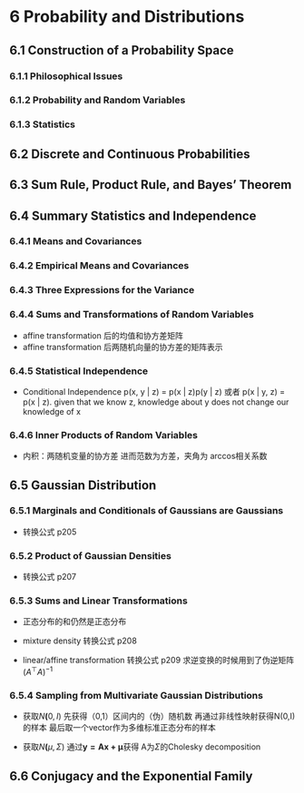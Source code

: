 # 6 Probability and Distributions
## 6.1 Construction of a Probability Space
### 6.1.1 Philosophical Issues
### 6.1.2 Probability and Random Variables
### 6.1.3 Statistics
## 6.2 Discrete and Continuous Probabilities
## 6.3 Sum Rule, Product Rule, and Bayes’ Theorem
## 6.4 Summary Statistics and Independence
### 6.4.1 Means and Covariances
### 6.4.2 Empirical Means and Covariances
### 6.4.3 Three Expressions for the Variance
### 6.4.4 Sums and Transformations of Random Variables
- affine transformation 后的均值和协方差矩阵
- affine transformation 后两随机向量的协方差的矩阵表示

### 6.4.5 Statistical Independence
- Conditional Independence
p(x, y | z) = p(x | z)p(y | z) 或者 p(x | y, z) = p(x | z).
given that we know z, knowledge about y does not change our knowledge of x

### 6.4.6 Inner Products of Random Variables
- 内积：两随机变量的协方差
进而范数为方差，夹角为 arccos相关系数

## 6.5 Gaussian Distribution
### 6.5.1 Marginals and Conditionals of Gaussians are Gaussians
- 转换公式 p205

### 6.5.2 Product of Gaussian Densities
- 转换公式 p207

### 6.5.3 Sums and Linear Transformations
- 正态分布的和仍然是正态分布

- mixture density
转换公式 p208

- linear/affine transformation
转换公式 p209
求逆变换的时候用到了伪逆矩阵$(A^\top A)^{-1}$

### 6.5.4 Sampling from Multivariate Gaussian Distributions
- 获取$N\mathbf (0, I)$
先获得（0,1）区间内的（伪）随机数
再通过非线性映射获得N(0,I)的样本
最后取一个vector作为多维标准正态分布的样本

- 获取$N \mathbf (\mu, \Sigma)$
通过$\mathbf{y=Ax+\mu}$获得
A为$\Sigma$的Cholesky decomposition

## 6.6 Conjugacy and the Exponential Family
